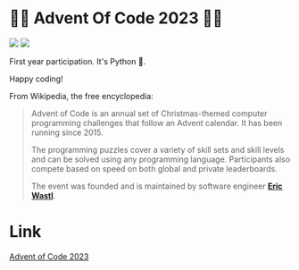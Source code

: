 # 🎄🎄 Advent Of Code 2023 🎄🎄

![](https://img.shields.io/badge/Days%20%F0%9F%93%85-15/25-%2348792D)
![](https://img.shields.io/badge/Stars%20%E2%AD%90-25/30-%23FFC83D)

First year participation. It's Python 🐍.

Happy coding!

From Wikipedia, the free encyclopedia:
> Advent of Code is an annual set of Christmas-themed computer programming challenges that follow an Advent calendar. It has been running since 2015.
>
> The programming puzzles cover a variety of skill sets and skill levels and can be solved using any programming language. Participants also compete based on speed on both global and private leaderboards.
>
> The event was founded and is maintained by software engineer [**Eric Wastl**](http://was.tl/).

# Link
[Advent of Code 2023](https://adventofcode.com/2023)

